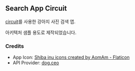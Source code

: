 ## Search App Circuit

[circuit](https://slackhq.github.io/circuit/)를 사용한 강아지 사진 검색 앱.

아키텍처 샘플 용도로 제작되었습니다.

### Credits

- App Icon: [Shiba inu icons created by AomAm - Flaticon](https://www.flaticon.com/free-icons/shiba-inu)
- API Provider: [dog.ceo](https://dog.ceo/dog-api/)
